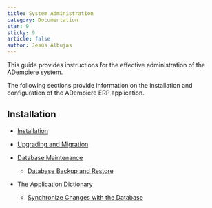 ```yaml
---
title: System Administration
category: Documentation
star: 9
sticky: 9
article: false
author: Jesús Albujas
---
```


This guide provides instructions for the effective administration of the ADempiere system.

The following sections provide information on the installation and configuration of the ADempiere ERP application.

## Installation

- [Installation](./installation/README.md)

- [Upgrading and Migration](upgrading-and-migration.md)

- [Database Maintenance](./database-maintenance.md)
  - [Database Backup and Restore](./database-backup-and-restore.md)

- [The Application Dictionary](./the-application-dictionary.md)

  - [Synchronize Changes with the Database](synchronize-changes-with-the-database.md)
